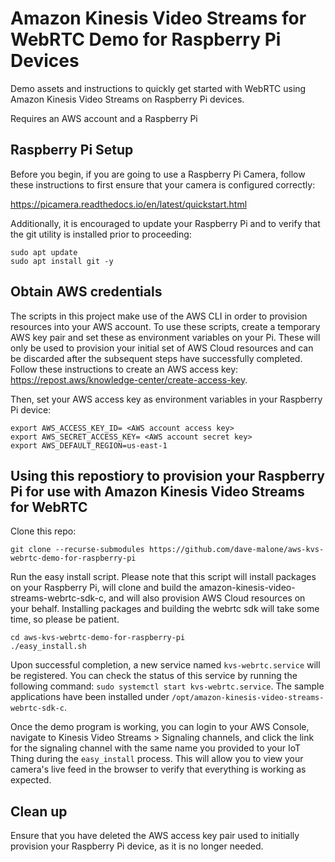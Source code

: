 # Amazon Kinesis Video Streams for WebRTC Demo for Raspberry Pi Devices

Demo assets and instructions to quickly get started with WebRTC using Amazon Kinesis Video Streams on Raspberry Pi devices.

Requires an AWS account and a Raspberry Pi

## Raspberry Pi Setup

Before you begin, if you are going to use a Raspberry Pi Camera, follow these instructions to first ensure that your camera is configured correctly:

https://picamera.readthedocs.io/en/latest/quickstart.html

Additionally, it is encouraged to update your Raspberry Pi and to verify that the git utility is installed prior to proceeding:

```
sudo apt update
sudo apt install git -y
```

## Obtain AWS credentials

The scripts in this project make use of the AWS CLI in order to provision resources into your AWS account. To use these scripts, create a temporary AWS key pair and set these as environment variables on your Pi. These will only be used to provision your initial set of AWS Cloud resources and can be discarded after the subsequent steps have successfully completed. Follow these instructions to create an AWS access key: https://repost.aws/knowledge-center/create-access-key.

Then, set your AWS access key as environment variables in your Raspberry Pi device:

```
export AWS_ACCESS_KEY_ID= <AWS account access key>
export AWS_SECRET_ACCESS_KEY= <AWS account secret key>
export AWS_DEFAULT_REGION=us-east-1
```

## Using this repostiory to provision your Raspberry Pi for use with Amazon Kinesis Video Streams for WebRTC

Clone this repo:

`git clone --recurse-submodules https://github.com/dave-malone/aws-kvs-webrtc-demo-for-raspberry-pi`

Run the easy install script. Please note that this script will install packages on your Raspberry Pi, will clone and build the amazon-kinesis-video-streams-webrtc-sdk-c, and will also provision AWS Cloud resources on your behalf. Installing packages and building the webrtc sdk will take some time, so please be patient.

```
cd aws-kvs-webrtc-demo-for-raspberry-pi
./easy_install.sh
```

Upon successful completion, a new service named `kvs-webrtc.service` will be registered. You can check the status of this service by running the following command: `sudo systemctl start kvs-webrtc.service`. The sample applications have been installed under `/opt/amazon-kinesis-video-streams-webrtc-sdk-c`. 

Once the demo program is working, you can login to your AWS Console, navigate to Kinesis Video Streams > Signaling channels, and click the link for the signaling channel with the same name you provided to your IoT Thing during the `easy_install` process. This will allow you to view your camera's live feed in the browser to verify that everything is working as expected.

## Clean up 

Ensure that you have deleted the AWS access key pair used to initially provision your Raspberry Pi device, as it is no longer needed. 

